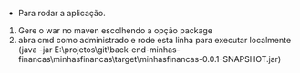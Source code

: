 
- Para rodar a aplicação.
1. Gere o war no maven escolhendo a opção package 
2. abra cmd como administrado e rode esta linha para executar localmente (java -jar E:\projetos\git\back-end-minhas-financas\minhasfinancas\target\minhasfinancas-0.0.1-SNAPSHOT.jar)

